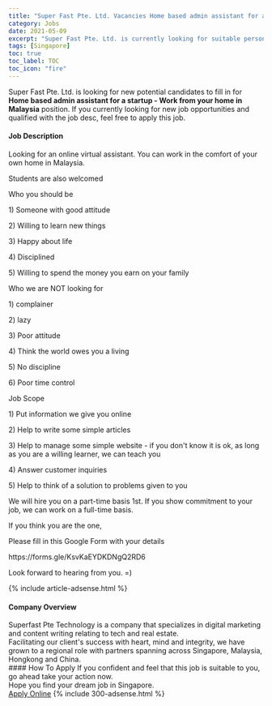 ```yaml
---
title: "Super Fast Pte. Ltd. Vacancies Home based admin assistant for a startup - Work from your home in Malaysia" 
category: Jobs 
date: 2021-05-09 
excerpt: "Super Fast Pte. Ltd. is currently looking for suitable person to fill in the Home based admin assistant for a startup - Work from your home in Malaysia which based in Singapore" 
tags: [Singapore] 
toc: true 
toc_label: TOC 
toc_icon: "fire" 
--- 
```


<p>Super Fast Pte. Ltd. is looking for new potential candidates to fill in for <b>Home based admin assistant for a startup - Work from your home in Malaysia</b> position. If you currently looking for new job opportunities and qualified with the job desc, feel free to apply this job.
</p><div><div><h4>Job Description</h4></div><div><div><span><div><p>Looking for an online virtual assistant. You can work in the comfort of your own home in Malaysia.</p><p>Students are also welcomed</p><p>Who you should be</p><p>1) Someone with good attitude</p><p>2) Willing to learn new things</p><p>3) Happy about life</p><p>4) Disciplined</p><p>5) Willing to spend the money you earn on your family</p><p>Who we are NOT looking for</p><p>1) complainer</p><p>2) lazy</p><p>3) Poor attitude</p><p>4) Think the world owes you a living</p><p>5) No discipline</p><p>6) Poor time control</p><p>Job Scope</p><p>1) Put information we give you online</p><p>2) Help to write some simple articles</p><p>3) Help to manage some simple website - if you don't know it is ok, as long as you are a willing learner, we can teach you</p><p>4) Answer customer inquiries</p><p>5) Help to think of a solution to problems given to you</p><p>We will hire you on a part-time basis 1st. If you show commitment to your job, we can work on a full-time basis.</p><p>If you think you are the one,</p><p>Please fill in this Google Form with your details</p><p>https://forms.gle/KsvKaEYDKDNgQ2RD6</p><p>Look forward to hearing from you. =)</p></div></span></div></div></div> 
{% include article-adsense.html %} 
<div><div><h4>Company Overview</h4></div><div><div><span><div><div>Superfast Pte Technology is a company that specializes in digital marketing and content writing relating to tech and real estate.</div>
<div>Facilitating our client's success with heart, mind and integrity, we have grown to a regional role with partners spanning across Singapore, Malaysia, Hongkong and China.&#160;</div></div></span></div></div></div> 
#### How To Apply 
If you confident and feel that this job is suitable to you, go ahead take your action now. <br/> 
Hope you find your dream job in Singapore. <br/> 
<a href="https://www.jobstreet.com.my/en/job/home-based-admin-assistant-for-a-startup-work-from-your-home-in-malaysia-8527897/origin/sg?jobId=jobstreet-sg-job-8527897&" class="btn btn--info" target="_blank" rel="nofollow noopenner">Apply Online</a> 
{% include 300-adsense.html %} 
